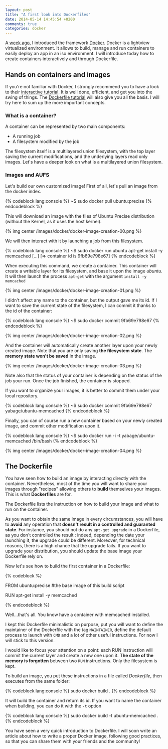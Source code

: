 ```yaml
---
layout: post
title: "A first look into Dockerfiles"
date: 2014-05-14 14:45:54 +0200
comments: true
categories: docker
---
```


A [week ago][docker-yabage-post], I introduced the framework [Docker][docker-site]. Docker is a lightview virtualized environment. It allows to build, manage and run containers to easily deploy an app in an iso environment.
I will introduce today how to create containers interactively and through Dockerfile.

<!-- More -->

Hands on containers and images
------------------------------

If you're not familiar with Docker, I strongly recommend you to have a look to their [interactive tutorial][docker-interactive-tutorial]. It is well done, efficient, and get you into the swing of things. The [Dockerfile tutorial][docker-dockerfile-tutorial] will also give you all the basis. I will try here to sum up the more important concepts.

### What is a container?

A container can be represented by two main components:

 - A running job
 - A filesystem modified by the job

The filesystem itself is a multilayered union filesystem, with the top layer saving the current modifications, and the underlying layers read only images. Let's have a deeper look on what is a multilayered union filesystem.

### Images and AUFS

Let's build our own customized image! First of all, let's pull an image from the docker index.

{% codeblock lang:console %}
~$ sudo docker pull ubuntu:precise
{% endcodeblock %}

This will download an image with the files of Ubuntu Precise distribution (without the Kernel, as it uses the host kernel).

{% img center /images/docker/docker-image-creation-00.png %}

We will then interact with it by launching a job from this filesystem.

{% codeblock lang:console %}
~$ sudo docker run ubuntu apt-get install -y memcached
[...]
[=> container id is 9fb69e798e67]
{% endcodeblock %}

When executing this command, we create a container. This container will create a writable layer for its filesystem, and base it upon the image *ubuntu*. It will then launch the process `apt-get` with the argument `install -y memcached`

{% img center /images/docker/docker-image-creation-01.png %}

I didn't affect any name to the container, but the output gave me its id. If I want to save the current state of the filesystem, I can commit it thanks to the id of the container:

{% codeblock lang:console %}
~$ sudo docker commit 9fb69e798e67
{% endcodeblock %}

{% img center /images/docker/docker-image-creation-02.png %}

And the container will automatically create another layer upon your newly created image. Note that you are only saving **the filesystem state**. The **memory state won't be saved** in the image.

{% img center /images/docker/docker-image-creation-03.png %}

Note also that the status of your container is depending on the status of the job your run. Once the job finished, the container is stopped.

If you want to organize your images, it is better to commit them under your local repository.

{% codeblock lang:console %}
~$ sudo docker commit 9fb69e798e67 yabage/ubuntu-memcached
{% endcodeblock %}

Finally, you can of course run a new container based on your newly created image, and commit other modification upon it.

{% codeblock lang:console %}
~$ sudo docker run -i -t yabage/ubuntu-memcached /bin/bash
{% endcodeblock %}

{% img center /images/docker/docker-image-creation-04.png %}

The Dockerfile
--------------

You have seen how to build an image by interacting directly with the container. Nevertheless, most of the time you will want to share your images through "recipes" allowing others to **build** themselves your images.
This is what **Dockerfiles** are for.

The Dockerfile lists the instruction on how to build your image and what to run on the container.

As you want to obtain the same image in every circumstances, you will have to **avoid** any operation that **doesn't result in a controlled and guaranted state**. For instance, you should not do any `apt-get upgrade` in a Dockerfile, as you don't controlled the result : indeed, depending the date your launching it, the upgrade could be different. Moreover, for technical reasons, there is a high chance that the upgrade fails. If you want to upgrade your distribution, you should update the base image your Dockerfile rely on.

Now let's see how to build the first container in a Dockerfile:

{% codeblock %}

FROM ubuntu:precise #the base image of this build script

RUN apt-get install -y memcached

{% endcodeblock %}

Well...that's all. You know have a container with memcached installed.

I kept this Dockerfile minimalistic on purpose, put you will want to define the maintainer of the Dockerfile with the tag `MAINTAINER`, define the default process to launch with `CMD` and a lot of other useful instructions.
For now I will stick to this version.

I would like to focus your attention on a point: each RUN instruction will commit the current layer and create a new one upon it. **The state of the memory is forgotten** between two `RUN` instructions. Only the filesystem is kept.

To build an image, you put these instructions in a file called *Dockerfile*, then executes from the same folder:

{% codeblock lang:console %}
sudo docker build .
{% endcodeblock %}

It will build the container and return its id. If you want to name the container when building, you can do it with the `-t` option

{% codeblock lang:console %}
sudo docker build -t ubuntu-memcached .
{% endcodeblock %}

You have seen a very quick introduction to Dockerfile. I will soon write an article about how to write a proper Docker image, following good practices, so that you can share them with your friends and the community!

[docker-yabage-post]: http://pierre-jean.baraud.fr/blog/2014/05/07/docker/
[docker-site]: http://docker.io
[docker-interactive-tutorial]: https://www.docker.io/gettingstarted/#
[docker-dockerfile-tutorial]: https://www.docker.io/learn/dockerfile/
